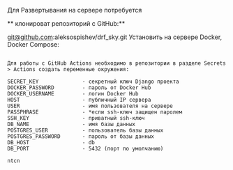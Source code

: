 Для Развертывания на сервере потребуется

** клонироват репозиторий с GitHub:**

git@github.com:aleksospishev/drf_sky.git
Установить на сервере Docker, Docker Compose:


```

Для работы с GitHub Actions необходимо в репозитории в разделе Secrets > Actions создать переменные окружения:

SECRET_KEY              - секретный ключ Django проекта
DOCKER_PASSWORD         - пароль от Docker Hub
DOCKER_USERNAME         - логин Docker Hub
HOST                    - публичный IP сервера
USER                    - имя пользователя на сервере
PASSPHRASE              - *если ssh-ключ защищен паролем
SSH_KEY                 - приватный ssh-ключ
DB_NAME                 - имя базы данных
POSTGRES_USER           - пользователь базы данных
POSTGRES_PASSWORD       - пароль от базы данных
DB_HOST                 - db
DB_PORT                 - 5432 (порт по умолчанию)

ntcn

